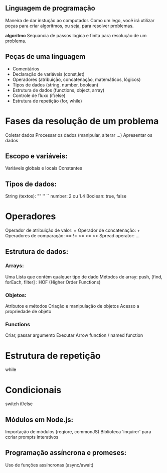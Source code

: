 ## Linguagem de programação

 Maneira de dar instução ao computador.
 Como  um lego, você irá utilizar peças para criar algoritmos, ou seja, para resolver problemas.

**algoritmo** 
 Sequancia de passos lógica e finita para resolução de um problema.

## Peças de uma linguagem

 - Comentários
 - Declaração de variáveis (const,let)
 - Operadores (atribuição, concatenação, matemáticos, lógicos)
 - Tipos de dados (string, number, boolean)
 - Estrutura de dados (functions, object, array)
 - Controle de fluxo (if/else)
 - Estrutura de repetição (for, while)

# Fases da resolução de um problema

 Coletar dados
 Processar os dados (manipular, alterar ...)
 Apresentar os dados

## Escopo e variáveis:

 Variáveis globais e locais
 Constantes

## Tipos de dados:

 String (textos): "" '' ``
 number: 2 ou 1.4
 Boolean: true, false
 
# Operadores
  
  Operador de atribuição de valor: =
  Operador de concatenação: +
  Operadores de comparação: ==    !=    <=  >=    <>
  Spread operator: ...

## Estrutura de dados:

### Arrays:

 Uma Lista que contém qualquer tipo de dado
 Métodos de array: push, [find, forEach, filter] : HOF (Higher Order Functions)

### Objetos: 
 Atributos e métodos
 Criação e manipulação de objetos
 Acesso a propriedade de objeto

### Functions
 Criar, passar argumento
 Executar
 Arrow function / named function

# Estrutura de repetição

  while

# Condicionais

 switch
 if/else

## Módulos em Node.js:
 
 Importação de módulos (reqiore, commonJS)
 Biblioteca 'inquirer' para ccriar prompts interativos

## Programação assíncrona e promeses:

  Uso de funções assíncronas (async/await)
